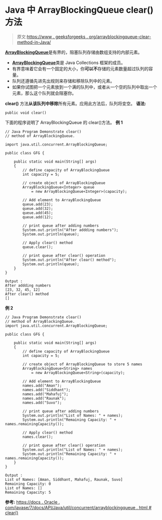 # Java 中 ArrayBlockingQueue clear()方法

> 原文:[https://www . geeksforgeeks . org/arrayblockingqueue-clear-method-in-Java/](https://www.geeksforgeeks.org/arrayblockingqueue-clear-method-in-java/)

[**ArrayBlockingQueue**](https://www.geeksforgeeks.org/arrayblockingqueue-class-in-java/)是有界的，阻塞队列存储由数组支持的内部元素。

*   [**ArrayBlockingQueue**](https://www.geeksforgeeks.org/arrayblockingqueue-class-in-java/)类是 Java Collections 框架的成员。
*   有界意味着它会有一个固定的大小，你**可以不**存储的元素数量超过队列的容量。
*   队列还遵循先进先出规则来存储和移除队列中的元素。
*   如果你试图把一个元素放到一个满的队列中，或者从一个空的队列中取出一个元素，那么这个队列就会阻塞你。

**clear()** 方法**从该队列中移除**所有元素。应用此方法后，队列将变空。
**语法:**

```
public void clear()
```

下面的程序说明了 ArrayBlockingQueue 的 clear()方法。
**例 1**

```
// Java Program Demonstrate clear()
// method of ArrayBlockingQueue.

import java.util.concurrent.ArrayBlockingQueue;

public class GFG {

    public static void main(String[] args)
    {
        // define capacity of ArrayBlockingQueue
        int capacity = 5;

        // create object of ArrayBlockingQueue
        ArrayBlockingQueue<Integer> queue
            = new ArrayBlockingQueue<Integer>(capacity);

        // Add element to ArrayBlockingQueue
        queue.add(23);
        queue.add(32);
        queue.add(45);
        queue.add(12);

        // print queue after adding numbers
        System.out.println("After addding numbers");
        System.out.println(queue);

        // Apply clear() method
        queue.clear();

        // print queue after clear() operation
        System.out.println("After clear() method");
        System.out.println(queue);
    }
}
```

```
Output :
After addding numbers
[23, 32, 45, 12]
After clear() method
[]

```

**例 2**

```
// Java Program Demonstrate clear()
// method of ArrayBlockingQueue.
import java.util.concurrent.ArrayBlockingQueue;

public class GFG {

    public static void main(String[] args)
    {
        // define capacity of ArrayBlockingQueue
        int capacity = 5;

        // create object of ArrayBlockingQueue to store 5 names
        ArrayBlockingQueue<String> names
            = new ArrayBlockingQueue<String>(capacity);

        // Add element to ArrayBlockingQueue
        names.add("Aman");
        names.add("Siddhant");
        names.add("Mahafuj");
        names.add("Raunak");
        names.add("Suvo");

        // print queue after adding numbers
        System.out.println("List of Names: " + names);
        System.out.println("Remaining Capacity: " + names.remainingCapacity());

        // Apply clear() method
        names.clear();

        // print queue after clear() operation
        System.out.println("List of Names: " + names);
        System.out.println("Remaining Capacity: " + names.remainingCapacity());
    }
}
```

```
Output :
List of Names: [Aman, Siddhant, Mahafuj, Raunak, Suvo]
Remaining Capacity: 0
List of Names: []
Remaining Capacity: 5

```

**参考:**
[https://docs . Oracle . com/javase/7/docs/API/Java/util/concurrent/arrayblockingqueue . html # clear()](https://docs.oracle.com/javase/7/docs/api/java/util/concurrent/ArrayBlockingQueue.html#clear())